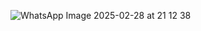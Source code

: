 ![WhatsApp Image 2025-02-28 at 21 12 38](https://github.com/user-attachments/assets/c1f0d360-53e9-4ddd-add7-d86a6b25e823)
